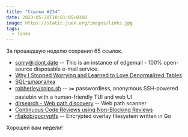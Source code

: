 ```yaml
---
title: "Ссылки #234"
date: 2023-05-20T10:01:05+0300
image: https://static.juev.org/images/links.jpg
tags: 
  - links
---
```


За прошедшую неделю сохранил 65 ссылок.

- [sorry@idont.date](https://sorry.idont.date/) -- This is an instance of edgemail - 100% open-source disposable e-mail service.
- [Why I Stopped Worrying and Learned to Love Denormalized Tables](https://glean.io/blog-posts/why-i-stopped-worrying-and-learned-to-love-denormalized-tables)
- [SQL-шпаргалка](https://antonz.ru/sql-cheatsheet/)
- [robherley/snips.sh](https://github.com/robherley/snips.sh) -- ✂️ passwordless, anonymous SSH-powered pastebin with a human-friendly TUI and web UI
- [dirsearch - Web path discovery](https://github.com/maurosoria/dirsearch) -- Web path scanner
- [Continuous Code Reviews using Non-Blocking Reviews](https://thinkinglabs.io/articles/2023/05/02/continuous-code-reviews-using-non-blocking-reviews-a-case-study.html)
- [rfjakob/gocryptfs](https://github.com/rfjakob/gocryptfs) -- Encrypted overlay filesystem written in Go

Хорошей вам недели!
